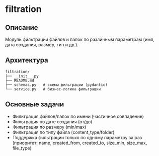 # filtration

## Описание
Модуль фильтрации файлов и папок по различным параметрам (имя, дата создания, размер, тип и др.).

## Архитектура
```
filtration/
├── __init__.py
├── README.md
├── schemas.py   # схемы фильтрации (pydantic)
└── service.py   # бизнес-логика фильтрации
```

## Основные задачи
- Фильтрация файлов/папок по имени (частичное совпадение)
- Фильтрация по дате создания (от/до)
- Фильтрация по размеру (min/max)
- Фильтрация по типу файла (content_type/folder)
- Поддержка фильтрации только по одному параметру за раз (приоритет: name, created_from, created_to, size_min, size_max, file_type)
